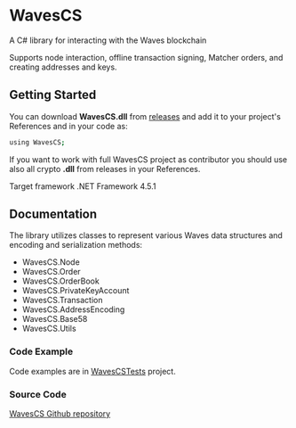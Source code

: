# WavesCS

A C# library for interacting with the Waves blockchain

Supports node interaction, offline transaction signing, Matcher orders, and creating addresses and keys.

## Getting Started

You can download **WavesCS.dll** from [releases](https://github.com/wavesplatform/WavesCS/releases) and add it to your project's References and in your code as:

```bash
using WavesCS;
```

If you want to work with full WavesCS project as contributor you should use also all crypto **.dll** from releases in your References.

Target framework .NET Framework 4.5.1

## Documentation

The library utilizes classes to represent various Waves data structures and encoding and serialization methods:

- WavesCS.Node
- WavesCS.Order
- WavesCS.OrderBook
- WavesCS.PrivateKeyAccount
- WavesCS.Transaction
- WavesCS.AddressEncoding
- WavesCS.Base58
- WavesCS.Utils

### Code Example

Code examples are in [WavesCSTests](https://github.com/wavesplatform/WavesCS/tree/master/WavesCSTests) project.

### Source Code

[WavesCS Github repository](https://github.com/wavesplatform/WavesCS)
